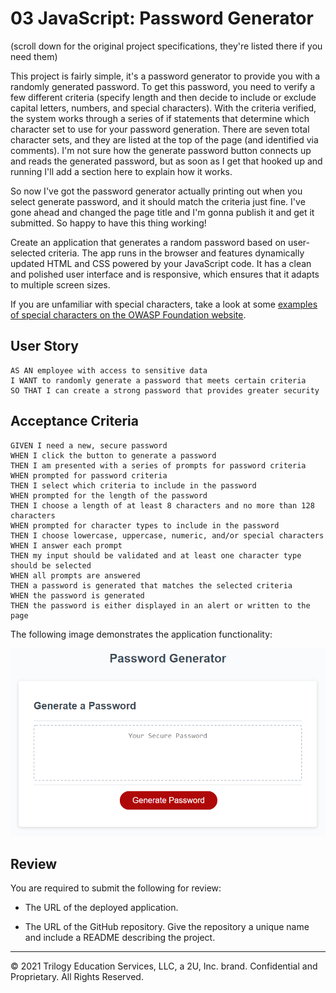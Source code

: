# 03 JavaScript: Password Generator

(scroll down for the original project specifications, they're listed there if you need them)

This project is fairly simple, it's a password generator to provide you with a randomly generated password. To get this password, you need to verify a few different criteria (specify length and then decide to include or exclude capital letters, numbers, and special characters). With the criteria verified, the system works through a series of if statements that determine which character set to use for your password generation. There are seven total character sets, and they are listed at the top of the page (and identified via comments). I'm not sure how the generate password button connects up and reads the generated password, but as soon as I get that hooked up and running I'll add a section here to explain how it works.

So now I've got the password generator actually printing out when you select generate password, and it should match the criteria just fine. I've gone ahead and changed the page title and I'm gonna publish it and get it submitted. So happy to have this thing working!

















Create an application that generates a random password based on user-selected criteria. The app runs in the browser and features dynamically updated HTML and CSS powered by your JavaScript code. It has a clean and polished user interface and is responsive, which ensures that it adapts to multiple screen sizes.

If you are unfamiliar with special characters, take a look at some [examples of special characters on the OWASP Foundation website](https://www.owasp.org/index.php/Password_special_characters).

## User Story

```
AS AN employee with access to sensitive data
I WANT to randomly generate a password that meets certain criteria
SO THAT I can create a strong password that provides greater security
```

## Acceptance Criteria

```
GIVEN I need a new, secure password
WHEN I click the button to generate a password
THEN I am presented with a series of prompts for password criteria
WHEN prompted for password criteria
THEN I select which criteria to include in the password
WHEN prompted for the length of the password
THEN I choose a length of at least 8 characters and no more than 128 characters
WHEN prompted for character types to include in the password
THEN I choose lowercase, uppercase, numeric, and/or special characters
WHEN I answer each prompt
THEN my input should be validated and at least one character type should be selected
WHEN all prompts are answered
THEN a password is generated that matches the selected criteria
WHEN the password is generated
THEN the password is either displayed in an alert or written to the page
```

The following image demonstrates the application functionality:

![An app window with the label Password Generator, an input field labeled Your Secure Password, and a Generate Password button.](./Assets/03-javascript-homework-demo.png)

## Review

You are required to submit the following for review:

* The URL of the deployed application.

* The URL of the GitHub repository. Give the repository a unique name and include a README describing the project.

- - -
© 2021 Trilogy Education Services, LLC, a 2U, Inc. brand. Confidential and Proprietary. All Rights Reserved.
